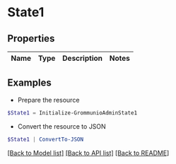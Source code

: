 # State1
## Properties

Name | Type | Description | Notes
------------ | ------------- | ------------- | -------------

## Examples

- Prepare the resource
```powershell
$State1 = Initialize-GrommunioAdminState1 
```

- Convert the resource to JSON
```powershell
$State1 | ConvertTo-JSON
```

[[Back to Model list]](../README.md#documentation-for-models) [[Back to API list]](../README.md#documentation-for-api-endpoints) [[Back to README]](../README.md)

